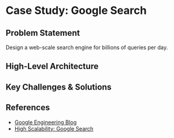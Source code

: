 # Case Study: Google Search

## Problem Statement
Design a web-scale search engine for billions of queries per day.

## High-Level Architecture

## Key Challenges & Solutions

## References
- [Google Engineering Blog](https://blog.google/technology/)
- [High Scalability: Google Search](http://highscalability.com/google-architecture)
